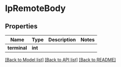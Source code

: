 # IpRemoteBody

## Properties
Name | Type | Description | Notes
------------ | ------------- | ------------- | -------------
**terminal** | **int** |  | 

[[Back to Model list]](../README.md#documentation-for-models) [[Back to API list]](../README.md#documentation-for-api-endpoints) [[Back to README]](../README.md)

